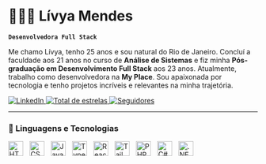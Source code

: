 # 👩🏻‍💻 Lívya Mendes

**`Desenvolvedora Full Stack`**

Me chamo Lívya, tenho 25 anos e sou natural do Rio de Janeiro. Concluí a faculdade aos 21 anos no curso de **Análise de Sistemas** e fiz minha **Pós-graduação em Desenvolvimento Full Stack** aos 23 anos. Atualmente, trabalho como desenvolvedora na **My Place**. Sou apaixonada por tecnologia e tenho projetos incríveis e relevantes na minha trajetória.

<p align="left">
    <a href="https://www.linkedin.com/in/l%C3%ADvya-mendes-452093270/" target="_blank">
        <img 
            alt="LinkedIn" 
            title="Siga-me no LinkedIn!" 
            src="https://custom-icon-badges.demolab.com/badge/-LinkedIn-blue?style=for-the-badge&logo=linkedin&logoColor=white"
        />
    </a>
    <a href="https://github.com/mendesslc">
        <img 
            alt="Total de estrelas" 
            title="Total de estrelas no GitHub" 
            src="https://custom-icon-badges.demolab.com/github/stars/mendesslc?color=55960c&style=for-the-badge&labelColor=488207&logo=star&label=estrelas"
        />
    </a>
    <a href="https://github.com/mendesslc">
        <img 
            alt="Seguidores" 
            title="Me siga no GitHub" 
            src="https://custom-icon-badges.demolab.com/github/followers/mendesslc?color=236ad3&labelColor=1155ba&style=for-the-badge&logo=github&label=Seguidores&logoColor=white"
        />
    </a>
</p>

---

### 🤖 Linguagens e Tecnologias

<img align="left" alt="HTML" title="HTML" width="30px" style="padding-right: 10px;" src="https://cdn.jsdelivr.net/gh/devicons/devicon@latest/icons/html5/html5-original.svg"/>
<img align="left" alt="CSS" title="CSS" width="30px" style="padding-right: 10px;" src="https://cdn.jsdelivr.net/gh/devicons/devicon@latest/icons/css3/css3-original.svg"/>
<img align="left" alt="JavaScript" title="JavaScript" width="30px" style="padding-right: 10px;" src="https://cdn.jsdelivr.net/gh/devicons/devicon@latest/icons/javascript/javascript-original.svg"/>
<img align="left" alt="TypeScript" title="TypeScript" width="30px" style="padding-right: 10px;" src="https://cdn.jsdelivr.net/gh/devicons/devicon@latest/icons/typescript/typescript-original.svg"/>
<img align="left" alt="React" title="React" width="30px" style="padding-right: 10px;" src="https://cdn.jsdelivr.net/gh/devicons/devicon@latest/icons/react/react-original.svg"/>
<img align="left" alt="Tailwind" title="Tailwind" width="30px" style="padding-right: 10px;" src="https://cdn.jsdelivr.net/gh/devicons/devicon@latest/icons/tailwindcss/tailwindcss-original.svg"/>
<img align="left" alt="PHP" title="PHP" width="30px" style="padding-right: 10px;" src="https://cdn.jsdelivr.net/gh/devicons/devicon@latest/icons/php/php-original.svg"/>
<img align="left" alt="C#" title="C#" width="30px" style="padding-right: 10px;" src="https://cdn.jsdelivr.net/gh/devicons/devicon@latest/icons/csharp/csharp-original.svg"/>
<img align="left" alt=".NET" title=".NET" width="30px" style="padding-right: 10px;" src="https://cdn.jsdelivr.net/gh/devicons/devicon@latest/icons/dot-net/dot-net-original.svg"/>
<br/>
<br/>

